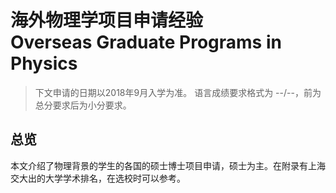 <h1> 海外物理学项目申请经验</br>Overseas Graduate Programs in Physics</h1>

> 下文申请的日期以2018年9月入学为准。
> 语言成绩要求格式为 --/--，前为总分要求后为小分要求。

## 总览

本文介绍了物理背景的学生的各国的硕士博士项目申请，硕士为主。在附录有上海交大出的大学学术排名，在选校时可以参考。
